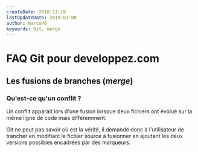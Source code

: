 ```yaml
---
createDate: 2018-11-19
lastUpdateDate: 2019-03-08
author: marco46
keywords: Git, merge
---
```


# FAQ Git pour developpez.com

## Les fusions de branches (*merge*)

### Qu'est-ce qu'un conflit ?

Un conflit apparait lors d'une fusion lorsque deux fichiers ont évolué sur la même ligne de code mais différemment.

Git ne peut pas savoir où est la vérité, il demande donc à l'utilisateur de trancher en modifiant le fichier source à fusionner en ajoutant les deux versions possibles encadrées par des marqueurs.
